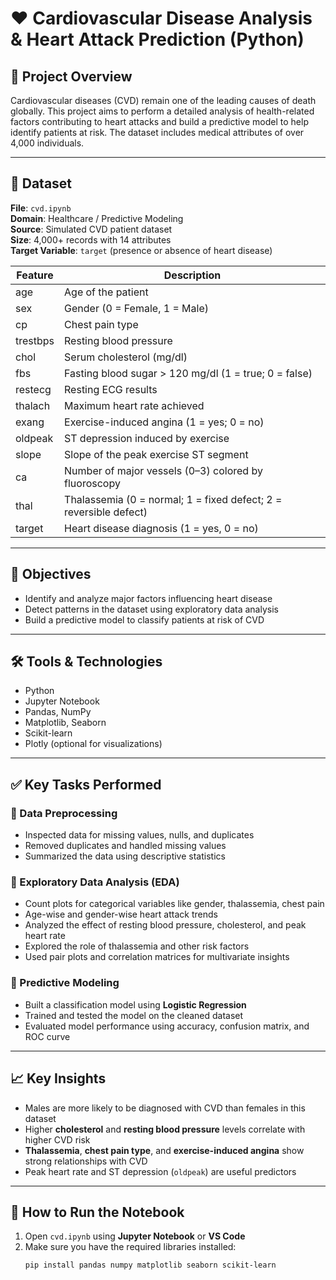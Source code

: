 # ❤️ Cardiovascular Disease Analysis & Heart Attack Prediction (Python)

## 📝 Project Overview

Cardiovascular diseases (CVD) remain one of the leading causes of death globally. This project aims to perform a detailed analysis of health-related factors contributing to heart attacks and build a predictive model to help identify patients at risk. The dataset includes medical attributes of over 4,000 individuals.

---

## 📁 Dataset

**File**: `cvd.ipynb`  
**Domain**: Healthcare / Predictive Modeling  
**Source**: Simulated CVD patient dataset  
**Size**: 4,000+ records with 14 attributes  
**Target Variable**: `target` (presence or absence of heart disease)

| Feature         | Description                                     |
|------------------|-------------------------------------------------|
| age             | Age of the patient                              |
| sex             | Gender (0 = Female, 1 = Male)                   |
| cp              | Chest pain type                                 |
| trestbps        | Resting blood pressure                          |
| chol            | Serum cholesterol (mg/dl)                       |
| fbs             | Fasting blood sugar > 120 mg/dl (1 = true; 0 = false) |
| restecg         | Resting ECG results                             |
| thalach         | Maximum heart rate achieved                     |
| exang           | Exercise-induced angina (1 = yes; 0 = no)       |
| oldpeak         | ST depression induced by exercise               |
| slope           | Slope of the peak exercise ST segment           |
| ca              | Number of major vessels (0–3) colored by fluoroscopy |
| thal            | Thalassemia (0 = normal; 1 = fixed defect; 2 = reversible defect) |
| target          | Heart disease diagnosis (1 = yes, 0 = no)       |

---

## 🎯 Objectives

- Identify and analyze major factors influencing heart disease
- Detect patterns in the dataset using exploratory data analysis
- Build a predictive model to classify patients at risk of CVD

---

## 🛠 Tools & Technologies

- Python  
- Jupyter Notebook  
- Pandas, NumPy  
- Matplotlib, Seaborn  
- Scikit-learn  
- Plotly (optional for visualizations)

---

## ✅ Key Tasks Performed

### 🔹 Data Preprocessing
- Inspected data for missing values, nulls, and duplicates
- Removed duplicates and handled missing values
- Summarized the data using descriptive statistics

### 🔹 Exploratory Data Analysis (EDA)
- Count plots for categorical variables like gender, thalassemia, chest pain
- Age-wise and gender-wise heart attack trends
- Analyzed the effect of resting blood pressure, cholesterol, and peak heart rate
- Explored the role of thalassemia and other risk factors
- Used pair plots and correlation matrices for multivariate insights

### 🔹 Predictive Modeling
- Built a classification model using **Logistic Regression**
- Trained and tested the model on the cleaned dataset
- Evaluated model performance using accuracy, confusion matrix, and ROC curve

---

## 📈 Key Insights

- Males are more likely to be diagnosed with CVD than females in this dataset  
- Higher **cholesterol** and **resting blood pressure** levels correlate with higher CVD risk  
- **Thalassemia**, **chest pain type**, and **exercise-induced angina** show strong relationships with CVD  
- Peak heart rate and ST depression (`oldpeak`) are useful predictors

---

## 📌 How to Run the Notebook

1. Open `cvd.ipynb` using **Jupyter Notebook** or **VS Code**  
2. Make sure you have the required libraries installed:
   ```bash
   pip install pandas numpy matplotlib seaborn scikit-learn
